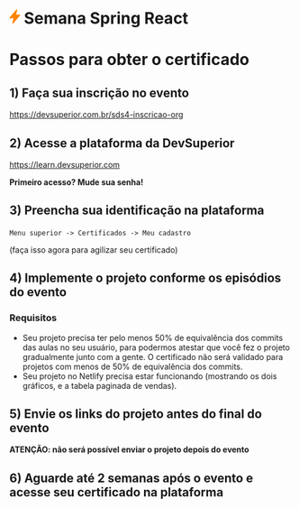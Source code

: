 # ![DevSuperior logo](https://raw.githubusercontent.com/devsuperior/bds-assets/main/ds/devsuperior-logo-small.png) Semana Spring React

# Passos para obter o certificado

## 1) Faça sua inscrição no evento

https://devsuperior.com.br/sds4-inscricao-org

## 2) Acesse a plataforma da DevSuperior

https://learn.devsuperior.com

**Primeiro acesso? Mude sua senha!**

## 3) Preencha sua identificação na plataforma

`Menu superior -> Certificados -> Meu cadastro` 

(faça isso agora para agilizar seu certificado)

## 4) Implemente o projeto conforme os episódios do evento

### Requisitos
- Seu projeto precisa ter pelo menos 50% de equivalência dos commits das aulas no seu usuário, para podermos atestar que você fez o projeto gradualmente junto com a gente. O certificado não será validado para projetos com menos de 50% de equivalência dos commits.
- Seu projeto no Netlify precisa estar funcionando (mostrando os dois gráficos, e a tabela paginada de vendas).

## 5) Envie os links do projeto antes do final do evento

**ATENÇÃO: não será possível enviar o projeto depois do evento**

## 6) Aguarde até 2 semanas após o evento e acesse seu certificado na plataforma

